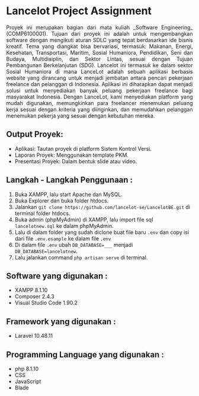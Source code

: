 # Lancelot Project Assignment

<div style="text-align: justify"> Proyek ini merupakan bagian dari mata kuliah _Software Engineering_ (COMP6100001). Tujuan dari proyek ini adalah untuk mengembangkan software dengan mengikuti aturan SDLC yang tepat berdasarkan ide bisnis kreatif. Tema yang diangkat bisa bervariasi, termasuk: Makanan, Energi, Kesehatan, Transportasi, Maritim, Sosial Humaniora, Pendidikan, Seni dan Budaya, Multidisiplin, dan Sektor Lintas, sesuai dengan Tujuan Pembangunan Berkelanjutan (SDG). Lancelot ini termasuk ke dalam sektor Sosial Humaniora di mana LanceLot adalah sebuah aplikasi  berbasis website yang dirancang untuk menjadi jembatan antara pencari pekerjaan freelance dan pelanggan di Indonesia. Aplikasi ini diharapkan dapat menjadi solusi untuk menyediakan banyak peluang pekerjaan freelance bagi masyarakat Indonesia. Dengan LanceLot, kami menyediakan platform yang mudah digunakan, memungkinkan para freelancer menemukan peluang kerja sesuai dengan kriteria yang diinginkan, dan memudahkan pelanggan menemukan pekerja yang sesuai dengan kebutuhan mereka.</div>


## Output Proyek:
- Aplikasi: Tautan proyek di platform Sistem Kontrol Versi.
- Laporan Proyek: Menggunakan template PKM.
- Presentasi Proyek: Dalam bentuk slide atau video.

## Langkah - Langkah Penggunaan :
1. Buka XAMPP, lalu start Apache dan MySQL.
2. Buka Explorer dan buka folder htdocs.
3. Jalankan ```git clone https://github.com/lancelot-se/LancelotBE.git``` di terminal folder htdocs.
4. Buka admin (phpMyAdmin) di XAMPP, lalu import file sql ```lancelotnew.sql``` ke dalam phpMyAdmin.
5. Lalu di dalam folder yang sudah diclone buat file baru ```.env``` dan copy isi dari file ```.env.esample``` ke  dalam file ```.env```
6. Di dalam file ```.env``` ubah ```DB_DATABASE=___``` menjadi  ```DB_DATABASE=lancelotnew```.
7. Lalu jalankan command ```php artisan serve``` di terminal.


## Software yang digunakan :
- XAMPP 8.1.10
- Composer 2.4.3
- Visual Studio Code 1.90.2

## Framework yang digunakan :
- Laravel 10.48.11


## Programming Language yang digunakan :
- php 8.1.10
- CSS
- JavaScript
- Blade

